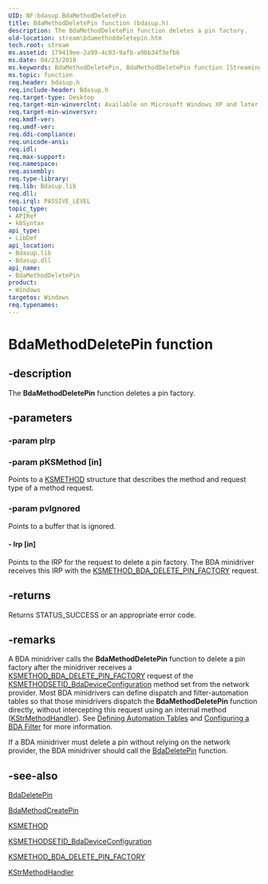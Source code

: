 ```yaml
---
UID: NF:bdasup.BdaMethodDeletePin
title: BdaMethodDeletePin function (bdasup.h)
description: The BdaMethodDeletePin function deletes a pin factory.
old-location: stream\bdamethoddeletepin.htm
tech.root: stream
ms.assetid: 179419ee-2a99-4c03-9afb-a9bb34f3efb6
ms.date: 04/23/2018
ms.keywords: BdaMethodDeletePin, BdaMethodDeletePin function [Streaming Media Devices], bdaref_6d81ac60-26e8-4cdb-ba9c-05f73cea187d.xml, bdasup/BdaMethodDeletePin, stream.bdamethoddeletepin
ms.topic: function
req.header: bdasup.h
req.include-header: Bdasup.h
req.target-type: Desktop
req.target-min-winverclnt: Available on Microsoft Windows XP and later operating systems. This routine is available on the Windows 2000 platform only if Microsoft DirectX 9.0 and later is installed on that platform.
req.target-min-winversvr: 
req.kmdf-ver: 
req.umdf-ver: 
req.ddi-compliance: 
req.unicode-ansi: 
req.idl: 
req.max-support: 
req.namespace: 
req.assembly: 
req.type-library: 
req.lib: Bdasup.lib
req.dll: 
req.irql: PASSIVE_LEVEL
topic_type:
- APIRef
- kbSyntax
api_type:
- LibDef
api_location:
- Bdasup.lib
- Bdasup.dll
api_name:
- BdaMethodDeletePin
product:
- Windows
targetos: Windows
req.typenames: 
---
```


# BdaMethodDeletePin function


## -description


The <b>BdaMethodDeletePin</b> function deletes a pin factory.


## -parameters




### -param pIrp




### -param pKSMethod [in]

Points to a <a href="https://docs.microsoft.com/previous-versions/ff563398(v=vs.85)">KSMETHOD</a> structure that describes the method and request type of a method request.


### -param pvIgnored

Points to a buffer that is ignored.


#### - Irp [in]

Points to the IRP for the request to delete a pin factory. The BDA minidriver receives this IRP with the <a href="https://docs.microsoft.com/windows-hardware/drivers/stream/ksmethod-bda-delete-pin-factory">KSMETHOD_BDA_DELETE_PIN_FACTORY</a> request.


## -returns



Returns STATUS_SUCCESS or an appropriate error code. 




## -remarks



A BDA minidriver calls the <b>BdaMethodDeletePin</b> function to delete a pin factory after the minidriver receives a <a href="https://docs.microsoft.com/windows-hardware/drivers/stream/ksmethod-bda-delete-pin-factory">KSMETHOD_BDA_DELETE_PIN_FACTORY</a> request of the <a href="https://docs.microsoft.com/windows-hardware/drivers/stream/ksmethodsetid-bdadeviceconfiguration">KSMETHODSETID_BdaDeviceConfiguration</a> method set from the network provider. Most BDA minidrivers can define dispatch and filter-automation tables so that those minidrivers dispatch the <b>BdaMethodDeletePin</b> function directly, without intercepting this request using an internal method (<a href="https://docs.microsoft.com/windows-hardware/drivers/ddi/content/ks/nc-ks-pfnkshandler">KStrMethodHandler</a>). See <a href="https://docs.microsoft.com/windows-hardware/drivers/stream/defining-automation-tables">Defining Automation Tables</a> and <a href="https://docs.microsoft.com/windows-hardware/drivers/stream/configuring-a-bda-filter">Configuring a BDA Filter</a> for more information. 

If a BDA minidriver must delete a pin without relying on the network provider, the BDA minidriver should call the <a href="https://docs.microsoft.com/windows-hardware/drivers/ddi/content/bdasup/nf-bdasup-bdadeletepin">BdaDeletePin</a> function. 




## -see-also




<a href="https://docs.microsoft.com/windows-hardware/drivers/ddi/content/bdasup/nf-bdasup-bdadeletepin">BdaDeletePin</a>



<a href="https://docs.microsoft.com/windows-hardware/drivers/ddi/content/bdasup/nf-bdasup-bdamethodcreatepin">BdaMethodCreatePin</a>



<a href="https://docs.microsoft.com/previous-versions/ff563398(v=vs.85)">KSMETHOD</a>



<a href="https://docs.microsoft.com/windows-hardware/drivers/stream/ksmethodsetid-bdadeviceconfiguration">KSMETHODSETID_BdaDeviceConfiguration</a>



<a href="https://docs.microsoft.com/windows-hardware/drivers/stream/ksmethod-bda-delete-pin-factory">KSMETHOD_BDA_DELETE_PIN_FACTORY</a>



<a href="https://docs.microsoft.com/windows-hardware/drivers/ddi/content/ks/nc-ks-pfnkshandler">KStrMethodHandler</a>
 

 

